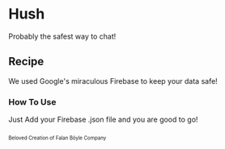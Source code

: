 # Hush
Probably the safest way to chat!
## Recipe
We used Google's miraculous Firebase to keep your data safe!
### How To Use
Just Add your Firebase .json file and you are good to go!
###
<sup><sub>Beloved Creation of Falan Böyle Company</sub></sup>
